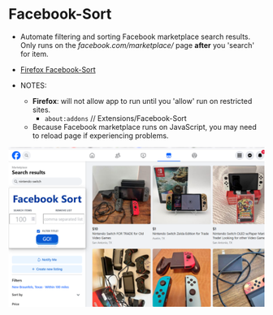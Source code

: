 # Facebook-Sort

- Automate filtering and sorting Facebook marketplace search results. Only runs on the _facebook.com/marketplace/_ page **after** you 'search' for item.
- [Firefox Facebook-Sort](https://addons.mozilla.org/en-US/firefox/addon/facebook-sort/)

- NOTES:
  - **Firefox**: will not allow app to run until you 'allow' run on restricted sites.
    - `about:addons` // Extensions/Facebook-Sort
  - Because Facebook marketplace runs on JavaScript, you may need to reload page if experiencing problems.

![facebook-sort](img/facebook-sort-example.png)
